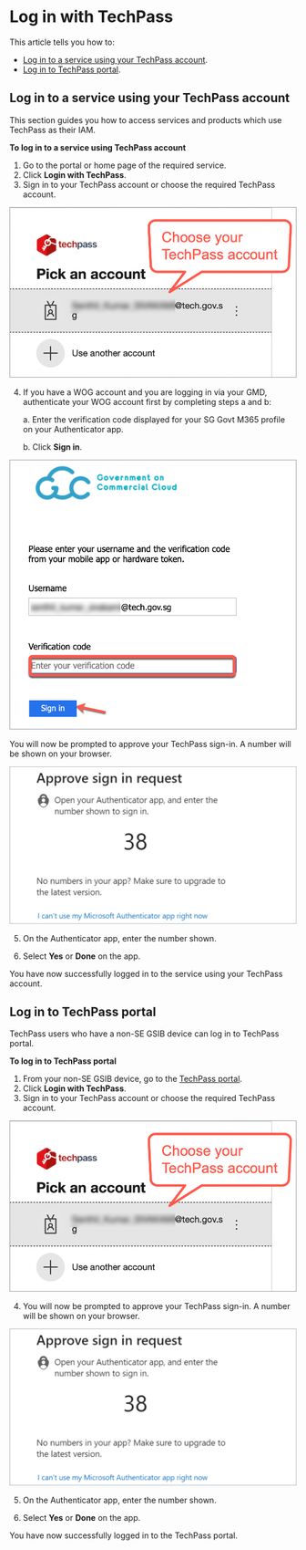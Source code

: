 # Log in with TechPass

This article tells you how to:
 
 - [Log in to a service using your TechPass account](#log-in-to-a-service-using-your-techpass-account).
 - [Log in to TechPass portal](#log-in-to-techpass-portal).

## Log in to a service using your TechPass account

This section guides you how to access services and products which use TechPass as their IAM.

**To log in to a service using TechPass account**

1. Go to the portal or home page of the required service. 
2. Click **Login with TechPass**.
3. Sign in to your TechPass account or choose the required TechPass account.

![sign-in](assets/images/access-sgts-services-using-techpass/log-in-with-techpass.png)

4. If you have a WOG account and you are logging in via your GMD, authenticate your WOG account first by completing steps a and b:

    a. Enter the verification code displayed for your SG Govt M365 profile on your Authenticator app.

    b. Click **Sign in**.

![verification-po](assets/images/access-sgts-services-using-techpass/verification-code-po.png)

You will now be prompted to approve your TechPass sign-in. A number will be shown on your browser.

![mfa](assets/images/onboarding/po-non-se/mfa-number-displayed-on-screen.png)

5. On the Authenticator app, enter the number shown.

6. Select **Yes** or **Done** on the app.

You have now successfully logged in to the service using your TechPass account.

## Log in to TechPass portal

TechPass users who have a non-SE GSIB device can log in to TechPass portal. 

**To log in to TechPass portal**

1. From your non-SE GSIB device, go to the [TechPass portal](http://portal.techpass.gov.sg/).
2. Click **Login with TechPass**.
3. Sign in to your TechPass account or choose the required TechPass account.

![sign-in](assets/images/access-sgts-services-using-techpass/log-in-with-techpass.png)


4. You will now be prompted to approve your TechPass sign-in. A number will be shown on your browser.

![mfa](assets/images/onboarding/po-non-se/mfa-number-displayed-on-screen.png)


5. On the Authenticator app, enter the number shown.

6. Select **Yes** or **Done** on the app.

 You have now successfully logged in to the TechPass portal.





